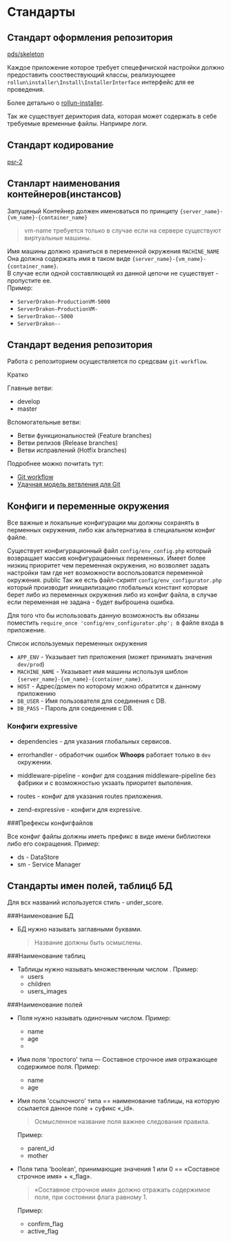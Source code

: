 # Стандарты

## Стандарт оформления репозитория
    
[pds/skeleton](https://github.com/php-pds/skeleton/blob/1.x/README.md )

Каждое приложение которое требует спецефичиской настройки должно предоставить сооствествующий классы, 
реализующеее `rollun\installer\Install\InstallerInterface` интерфейс для ее проведения.

Более детально о [rollun-installer](https://github.com/rollun-com/rollun-installer).

Так же существует дериктория data, которая может содержать в себе требуемые временные файлы.
Напримре логи.

## Стандарт кодирование

[psr-2](http://www.php-fig.org/psr/psr-2/)

## Станларт наименования контейнеров(инстансов) 

Запущеный Контейнер должен именоваться по принципу `{server_name}-{vm_name}-{container_name}`
>vm-name требуется только в случае если на сервере существуют виртуальные машины.

Имя машины должно храниться в переменной окружения `MACHINE_NAME`
Она должна содержать имя в таком виде  `{server_name}-{vm_name}-{container_name}`.  
В случае если одной составляющей из данной цепочи не существует - пропустите ее.  
Пример:
* `ServerDrakon-ProductionVM-5000`
* `ServerDrakon-ProductionVM-`
* `ServerDrakon--5000`
* `ServerDrakon--`
 

## Стандарт ведения репозитория

Работа с репозиторием осуществляется по средсвам `git-workflow`.

Кратко

Главные ветви:
* develop
* master

Вспомогательные ветви:
* Ветви функциональностей (Feature branches)
* Ветви релизов (Release branches)
* Ветви исправлений (Hotfix branches)

Подробнее можно почитать тут:
 * [Git workflow](https://www.atlassian.com/git/tutorials/comparing-workflows/)
 * [Удачная модель ветвления для Git](https://habrahabr.ru/post/106912/)
 
## Конфиги и переменные окружения 
 
 Все важные и локальные конфигурации мы должны сохранять в перменных окружения, 
 либо как альтернатива в специальном конфиг файле. 
 
 Существует конфигурационный файл `config/env_config.php` который возвращает массив конфигурационных переменных.
 Имеет более низкиц приоритет чем переменная окружения, но возволяет задать настройки 
 там где нет возможности воспользоватся переменной окружения.
 public
 Так же есть файл-скрипт `config/env_configurator.php` который производит иницаилизацию глобальных констант 
 которые берет либо из переменных окружения либо из конфиг файла, в случае если переменная не задана - будет выброшена ошибка.
 
Для того что бы использовать данную возможность вы обязаны поместить `require_once 'config/env_configurator.php';
`в файле входа в приложение. 
 
 Список используемых переменных окружения
 * `APP_ENV` - Указывает тип приложения (может принимать значения `dev/prod`)
 * `MACHINE_NAME` - Указывает имя машины используя шиблон `{server_name}-{vm_name}-{container_name}`.
 * `HOST` - Адрес/домен по которому можно обратится к данному приложению
 * `DB_USER` - Имя пользователя для соединения с DB.
 * `DB_PASS` - Пароль для соединения с DB.
 
 ### Конфиги expressive
 
 * dependencies - для указания глобальных сервисов.
 
 * errorhandler - обработчик ошибок **Whoops** работает только в `dev` окружении.
 
 * middleware-pipeline - конфиг для создания middleware-pipeline без фабрики и с возможностью укзаать приоритет выполения.
 
 * routes - конфиг для указания routes приложения. 
 
 * zend-expressive - конфиги для expressive.
 
 ###Префексы конфигфайлов
 
 Все конфиг файлы должны иметь префикс в виде имени библиотеки либо его сокращения.
 Пример:
 
 * ds - DataStore
 * sm - Service Manager
 
 ## Стандарты имен полей, таблицб БД
  
 Для всх названий используется стиль - under_score.
 
 ###Наименование БД
 
 * БД нужно называть заглавными буквами.
    >Название должны быть осмыслены.
  
 ###Наименование таблиц
 
 * Таблицы нужно называть множественным числом .
    Пример:
    * users
    * children
    * users_images
    
 ###Наименование полей
 
 * Поля нужно называть одиночным числом.
    Пример:
    * name
    * age
    * 
 
 * Имя поля 'простого' типа — Составное строчное имя отражающее содержимое поля.
     Пример:
     * name
     * age
 
 * Имя поля 'ссылочного' типа == наименование таблицы, на которую ссылается данное поле + суфикс «_id». 
    > Осмысленное название поля важнее следования правила.
    
    Пример:
    * parent_id
    * mother
 
 * Поля типа 'boolean', принимающие значения 1 или 0 == «Составное строчное имя» + «_flag».
    > «Составное строчное имя» должно отражать содержимое поля, при состоянии флага равному 1.
    
    Пример:
    * confirm_flag
    * active_flag
    
    